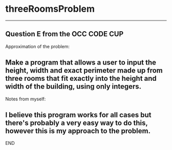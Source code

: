 # threeRoomsProblem
---------------------------------------------------------------------------------------------
Question E from the OCC CODE CUP
---------------------------------------------------------------------------------------------
Approximation of the problem: 

  Make a program that allows a user to input the height, width and exact perimeter
  made up from three rooms that fit exactly into the height and width of the building,
  using only integers.
---------------------------------------------------------------------------------------------
Notes from myself:

  I believe this program works for all cases but there's probably a very easy way to do this, 
  however this is my approach to the problem.
---------------------------------------------------------------------------------------------
END
